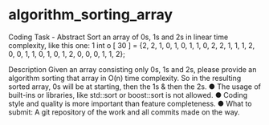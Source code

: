 # algorithm_sorting_array

Coding Task - Abstract
Sort an array of 0s, 1s and 2s in linear time complexity, like this one:
1 int o [ 30 ] = {2, 2, 1, 0, 1, 0, 1, 1, 0, 2, 2, 1, 1, 1, 2, 0, 0, 1, 1, 0, 1, 0, 1, 2, 0, 0, 0, 1, 1, 2};

Description
Given an array consisting only 0s, 1s and 2s, please provide an algorithm sorting that array in
O(n) time complexity. So in the resulting sorted array, 0s will be at starting, then the 1s & then the
2s.
● The usage of built-ins or libraries, like std::sort or boost::sort is not allowed.
● Coding style and quality is more important than feature completeness.
● What to submit: A git repository of the work and all commits made on the way.
